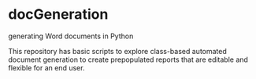 # docGeneration
generating Word documents in Python

This repository has basic scripts to explore class-based automated document generation to create prepopulated reports that are editable and flexible for an end user.
